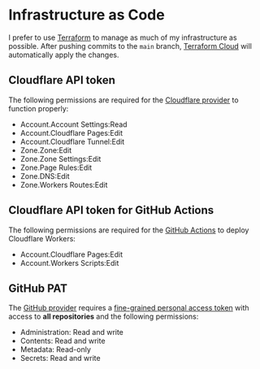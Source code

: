 # Infrastructure as Code

I prefer to use [Terraform][tf] to manage as much of my infrastructure as possible. After pushing commits to the `main` branch, [Terraform Cloud][tf-cloud] will automatically apply the changes.

## Cloudflare API token

The following permissions are required for the [Cloudflare provider][cf-provider] to function properly:

- Account.Account Settings:Read
- Account.Cloudflare Pages:Edit
- Account.Cloudflare Tunnel:Edit
- Zone.Zone:Edit
- Zone.Zone Settings:Edit
- Zone.Page Rules:Edit
- Zone.DNS:Edit
- Zone.Workers Routes:Edit

## Cloudflare API token for GitHub Actions

The following permissions are required for the [GitHub Actions][gh-actions] to deploy Cloudflare Workers:

- Account.Cloudflare Pages:Edit
- Account.Workers Scripts:Edit

## GitHub PAT

The [GitHub provider][gh-provider] requires a [fine-grained personal access token][gh-pat] with access to **all repositories** and the following permissions:

- Administration: Read and write
- Contents: Read and write
- Metadata: Read-only
- Secrets: Read and write

[tf]: https://www.terraform.io/
[tf-cloud]: https://www.terraform.io/cloud
[cf-provider]: https://registry.terraform.io/providers/cloudflare/cloudflare/latest
[gh-actions]: https://docs.github.com/en/actions
[gh-provider]: https://registry.terraform.io/providers/integrations/github/latest
[gh-pat]: https://docs.github.com/en/authentication/keeping-your-account-and-data-secure/creating-a-personal-access-token#creating-a-fine-grained-personal-access-token